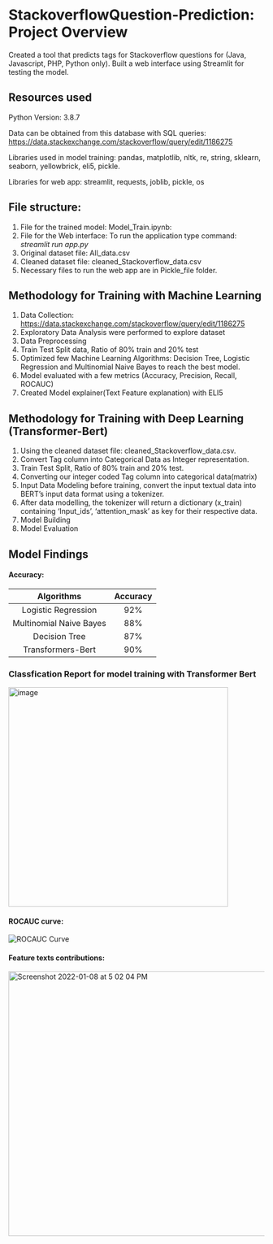 # StackoverflowQuestion-Prediction: Project Overview
<p>Created a tool that predicts tags for Stackoverflow questions for (Java, Javascript, PHP, Python only). Built a web interface using Streamlit for testing the model. <p>


## Resources used
Python Version: 3.8.7

Data can be obtained from this database with SQL queries: <https://data.stackexchange.com/stackoverflow/query/edit/1186275>

Libraries used in model training: pandas, matplotlib, nltk, re, string, sklearn, seaborn, yellowbrick, eli5, pickle.

Libraries for web app: streamlit, requests, joblib, pickle, os
  
## File structure:

1) File for the trained model: Model_Train.ipynb: 
2) File for the Web interface: To run the application type command: *streamlit run app.py*
3) Original dataset file: All_data.csv
4) Cleaned dataset file: cleaned_Stackoverflow_data.csv
5) Necessary files to run the web app are in Pickle_file folder. 

## Methodology for Training with Machine Learning
1) Data Collection: <https://data.stackexchange.com/stackoverflow/query/edit/1186275>
2) Exploratory Data Analysis were performed to explore dataset
3) Data Preprocessing
4) Train Test Split data, Ratio of 80% train and 20% test
5) Optimized few Machine Learning Algorithms: Decision Tree, Logistic Regression and Multinomial Naive Bayes to reach the best model.
6) Model evaluated with a few metrics (Accuracy, Precision, Recall, ROCAUC)
7) Created Model explainer(Text Feature explanation) with ELI5 

## Methodology for Training with Deep Learning (Transformer-Bert)
  
1) Using the cleaned dataset file: cleaned_Stackoverflow_data.csv.
2) Convert Tag column into Categorical Data as Integer representation.
3) Train Test Split, Ratio of 80% train and 20% test.
4) Converting our integer coded Tag column into categorical data(matrix)
5) Input Data Modeling before training, convert the input textual data into BERT’s input data format using a tokenizer.
6) After data modelling, the tokenizer will return a dictionary (x_train) containing ‘Input_ids’, ‘attention_mask’ as key for their respective data.
7) Model Building
8) Model Evaluation


## Model Findings
#### Accuracy:
|        Algorithms       | Accuracy |
|:-----------------------:|:--------:|
|   Logistic Regression   |    92%   |
| Multinomial Naive Bayes |    88%   |
|      Decision Tree      |    87%   |
|  Transformers-Bert      |    90%   |

### Classfication Report for model training with Transformer Bert
<img width="432" alt="image" src="https://user-images.githubusercontent.com/45889977/172563006-7b620f37-2044-4423-85c7-6df1ae553d2a.png">


  
#### ROCAUC curve:
![ROCAUC Curve](https://user-images.githubusercontent.com/45889977/148638390-49714172-fa79-4517-8afe-27d33809693b.JPG)

#### Feature texts contributions:
<img width="521" alt="Screenshot 2022-01-08 at 5 02 04 PM" src="https://user-images.githubusercontent.com/45889977/148638539-2a30b862-ca2f-4279-8e08-dc087a2f6e74.png">


